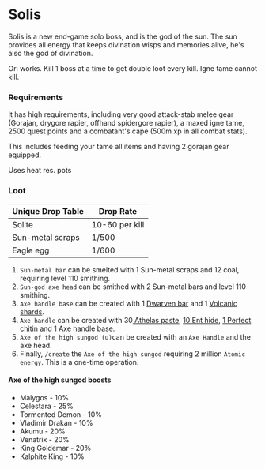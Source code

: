 # Solis

Solis is a new end-game solo boss, and is the god of the sun. The sun provides all energy that keeps divination wisps and memories alive, he's also the god of divination.

Ori works. Kill 1 boss at a time to get double loot every kill. Igne tame cannot kill.

### Requirements

It has high requirements, including very good attack-stab melee gear (Gorajan, drygore rapier, offhand spidergore rapier), a maxed igne tame, 2500 quest points and a combatant's cape (500m xp in all combat stats). 

This includes feeding your tame all items and having 2 gorajan gear equipped.&#x20;

Uses heat res. pots

### Loot

| **Unique Drop Table** | **Drop Rate**  |
| --------------------- | -------------- |
| Solite                | 10-60 per kill |
| Sun-metal scraps      | 1/500          |
| Eagle egg             | 1/600          |

1. `Sun-metal bar` can be smelted with 1 Sun-metal scraps and 12 coal, requiring level 110 smithing.
2. `Sun-god axe head` can be smithed with 2 Sun-metal bars and level 110 smithing.
3. `Axe handle base` can be created with 1 [Dwarven bar](../bosses/king-goldemar.md) and 1 [Volcanic shards](../bosses/moktang.md#rewards).
4. `Axe handle` can be created with 30[ Athelas paste](../../skills/herblore.md#custom-content-and-boosts), [10 Ent hide](treebeard.md#loot), [1 Perfect chitin](../bosses/kalphite-king.md#loot) and 1 Axe handle base.
5. `Axe of the high sungod (u)`can be created with an `Axe Handle` and the axe head.
6. Finally, `/create` the `Axe of the high sungod` requiring 2 million `Atomic energy`. This is a one-time operation. &#x20;



#### Axe of the high sungod boosts

* Malygos - 10%
* Celestara - 25%
* Tormented Demon - 10%
* Vladimir Drakan - 10%
* Akumu - 20%
* Venatrix - 20%
* King Goldemar - 20%
* Kalphite King - 10%
